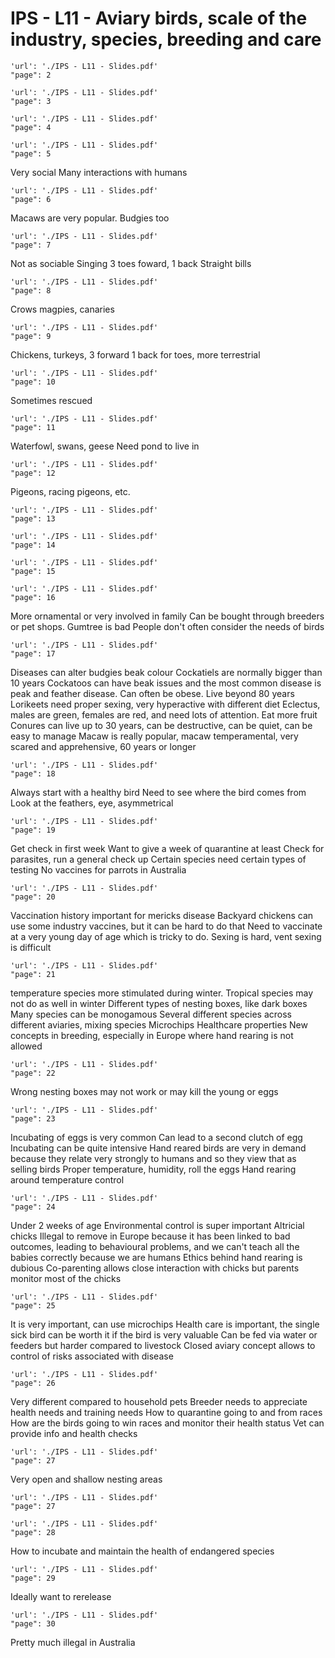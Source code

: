 # IPS - L11 - Aviary birds, scale of the industry, species, breeding and care

```pdf
'url': './IPS - L11 - Slides.pdf'
"page": 2
```

```pdf
'url': './IPS - L11 - Slides.pdf'
"page": 3
```

```pdf
'url': './IPS - L11 - Slides.pdf'
"page": 4
```

```pdf
'url': './IPS - L11 - Slides.pdf'
"page": 5
```
Very social
Many interactions with humans

```pdf
'url': './IPS - L11 - Slides.pdf'
"page": 6
```
Macaws are very popular. Budgies too

```pdf
'url': './IPS - L11 - Slides.pdf'
"page": 7
```
Not as sociable
Singing
3 toes foward, 1 back
Straight bills

```pdf
'url': './IPS - L11 - Slides.pdf'
"page": 8
```
Crows magpies, canaries

```pdf
'url': './IPS - L11 - Slides.pdf'
"page": 9
```
Chickens, turkeys, 3 forward 1 back for toes, more terrestrial

```pdf
'url': './IPS - L11 - Slides.pdf'
"page": 10
```
Sometimes rescued

```pdf
'url': './IPS - L11 - Slides.pdf'
"page": 11
```
Waterfowl, swans, geese
Need pond to live in

```pdf
'url': './IPS - L11 - Slides.pdf'
"page": 12
```
Pigeons, racing pigeons, etc.

```pdf
'url': './IPS - L11 - Slides.pdf'
"page": 13
```

```pdf
'url': './IPS - L11 - Slides.pdf'
"page": 14
```

```pdf
'url': './IPS - L11 - Slides.pdf'
"page": 15
```

```pdf
'url': './IPS - L11 - Slides.pdf'
"page": 16
```
More ornamental or very involved in family
Can be bought through breeders or pet shops. Gumtree is bad
People don't often consider the needs of birds

```pdf
'url': './IPS - L11 - Slides.pdf'
"page": 17
```
Diseases can alter budgies beak colour
Cockatiels are normally bigger than 10 years
Cockatoos can have beak issues and the most common disease is peak and feather disease. Can often be obese. Live beyond 80 years
Lorikeets need proper sexing, very hyperactive with different diet
Eclectus, males are green, females are red, and need lots of attention. Eat more fruit
Conures can live up to 30 years, can be destructive, can be quiet, can be easy to manage
Macaw is really popular, macaw temperamental, very scared and apprehensive, 60 years or longer

```pdf
'url': './IPS - L11 - Slides.pdf'
"page": 18
```
Always start with a healthy bird
Need to see where the bird comes from
Look at the feathers, eye, asymmetrical

```pdf
'url': './IPS - L11 - Slides.pdf'
"page": 19
```
Get check in first week
Want to give a week of quarantine at least
Check for parasites, run a general check up
Certain species need certain types of testing
No vaccines for parrots in Australia

```pdf
'url': './IPS - L11 - Slides.pdf'
"page": 20
```
Vaccination history important for mericks disease
Backyard chickens can use some industry vaccines, but it can be hard to do that
Need to vaccinate at a very young day of age which is tricky to do. 
Sexing is hard, vent sexing is difficult

```pdf
'url': './IPS - L11 - Slides.pdf'
"page": 21
```
temperature species more stimulated during winter. Tropical species may not do as well in winter
Different types of nesting boxes, like dark boxes
Many species can be monogamous
Several different species across different aviaries, mixing species
Microchips
Healthcare properties
New concepts in breeding, especially in Europe where hand rearing is not allowed

```pdf
'url': './IPS - L11 - Slides.pdf'
"page": 22
```
Wrong nesting boxes may not work or may kill the young or eggs

```pdf
'url': './IPS - L11 - Slides.pdf'
"page": 23
```
Incubating of eggs is very common
Can lead to a second clutch of egg
Incubating can be quite intensive
Hand reared birds are very in demand because they relate very strongly to humans and so they view that as selling birds
Proper temperature, humidity, roll the eggs
Hand rearing around temperature control

```pdf
'url': './IPS - L11 - Slides.pdf'
"page": 24
```
Under 2 weeks of age
Environmental control is super important
Altricial chicks
Illegal to remove in Europe because it has been linked to bad outcomes, leading to behavioural problems, and we can't teach all the babies correctly because we are humans
Ethics behind hand rearing is dubious
Co-parenting allows close interaction with chicks but parents monitor most of the chicks

```pdf
'url': './IPS - L11 - Slides.pdf'
"page": 25
```
It is very important, can use microchips
Health care is important, the single sick bird can be worth it if the bird is very valuable
Can be fed via water or feeders but harder compared to livestock
Closed aviary concept allows to control of risks associated with disease

```pdf
'url': './IPS - L11 - Slides.pdf'
"page": 26
```
Very different compared to household pets
Breeder needs to appreciate health needs and training needs
How to quarantine going to and from races
How are the birds going to win races and monitor their health status
Vet can provide info and health checks

```pdf
'url': './IPS - L11 - Slides.pdf'
"page": 27
```
Very open and shallow nesting areas

```pdf
'url': './IPS - L11 - Slides.pdf'
"page": 27
```

```pdf
'url': './IPS - L11 - Slides.pdf'
"page": 28
```
How to incubate and maintain the health of endangered species

```pdf
'url': './IPS - L11 - Slides.pdf'
"page": 29
```
Ideally want to rerelease

```pdf
'url': './IPS - L11 - Slides.pdf'
"page": 30
```
Pretty much illegal in Australia